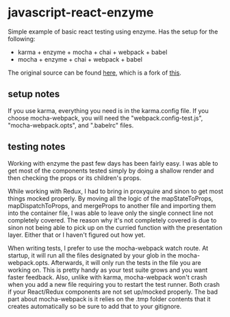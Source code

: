 # javascript-react-enzyme
Simple example of basic react testing using enzyme.
Has the setup for the following:
* karma + enzyme + mocha + chai + webpack + babel
* mocha + enzyme + chai + webpack + babel

The original source can be found [here](https://github.com/gihrig/react-testing-starter-kit), which is a fork of [this](https://github.com/SpencerCDixon/react-testing-starter-kit).

## setup notes
If you use karma, everything you need is in the karma.config file. If you choose mocha-webpack, you will need the "webpack.config-test.js", "mocha-webpack.opts", and ".babelrc" files.

## testing notes
Working with enzyme the past few days has been fairly easy. I was able to get most of the components tested simply by doing a shallow render and then checking the props or its children's props.

While working with Redux, I had to bring in proxyquire and sinon to get most things mocked properly. By moving all the logic of the mapStateToProps, mapDispatchToProps, and mergeProps to another file and importing them into the container file, I was able to leave only the single connect line not completely covered. The reason why it's not completely covered is due to sinon not being able to pick up on the curried function with the presentation layer. Either that or I haven't figured out how yet.

When writing tests, I prefer to use the mocha-webpack watch route. At startup, it will run all the files designated by your glob in the mocha-webpack.opts. Afterwards, it will only run the tests in the file you are working on. This is pretty handy as your test suite grows and you want faster feedback. Also, unlike with karma, mocha-webpack won't crash when you add a new file requiring you to restart the test runner. Both crash if your React/Redux components are not set up/mocked properly. The bad part about mocha-webpack is it relies on the .tmp folder contents that it creates automatically so be sure to add that to your gitignore.

